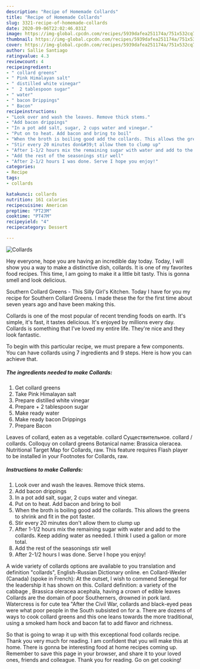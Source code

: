 ```yaml
---
description: "Recipe of Homemade Collards"
title: "Recipe of Homemade Collards"
slug: 3321-recipe-of-homemade-collards
date: 2020-09-06T22:02:46.031Z
image: https://img-global.cpcdn.com/recipes/5939dafea251174a/751x532cq70/collards-recipe-main-photo.jpg
thumbnail: https://img-global.cpcdn.com/recipes/5939dafea251174a/751x532cq70/collards-recipe-main-photo.jpg
cover: https://img-global.cpcdn.com/recipes/5939dafea251174a/751x532cq70/collards-recipe-main-photo.jpg
author: Sallie Santiago
ratingvalue: 4.3
reviewcount: 4
recipeingredient:
- " collard greens"
- " Pink Himalayan salt"
- " distilled white vinegar"
- "  2 tablespoon sugar"
- " water"
- " bacon Drippings"
- " Bacon"
recipeinstructions:
- "Look over and wash the leaves. Remove thick stems."
- "Add bacon drippings"
- "In a pot add salt, sugar, 2 cups water and vinegar."
- "Put on to heat. Add bacon and bring to boil"
- "When the broth is boiling good add the collards. This allows the greens to shrink and fit in the pot faster."
- "Stir every 20 minutes don&#39;t allow them to clump up"
- "After 1-1/2 hours mix the remaining sugar with water and add to the collards. Keep adding water as needed. I think I used a gallon or more total."
- "Add the rest of the seasonings stir well"
- "After 2-1/2 hours I was done. Serve I hope you enjoy!"
categories:
- Recipe
tags:
- collards

katakunci: collards 
nutrition: 161 calories
recipecuisine: American
preptime: "PT23M"
cooktime: "PT47M"
recipeyield: "4"
recipecategory: Dessert

---
```



![Collards](https://img-global.cpcdn.com/recipes/5939dafea251174a/751x532cq70/collards-recipe-main-photo.jpg)

Hey everyone, hope you are having an incredible day today. Today, I will show you a way to make a distinctive dish, collards. It is one of my favorites food recipes. This time, I am going to make it a little bit tasty. This is gonna smell and look delicious.

Southern Collard Greens - This Silly Girl&#39;s Kitchen. Today I have for you my recipe for Southern Collard Greens. I made these the for the first time about seven years ago and have been making this.

Collards is one of the most popular of recent trending foods on earth. It's simple, it's fast, it tastes delicious. It's enjoyed by millions every day. Collards is something that I've loved my entire life. They're nice and they look fantastic.


To begin with this particular recipe, we must prepare a few components. You can have collards using 7 ingredients and 9 steps. Here is how you can achieve that.

<!--inarticleads1-->

##### The ingredients needed to make Collards:

1. Get  collard greens
1. Take  Pink Himalayan salt
1. Prepare  distilled white vinegar
1. Prepare  + 2 tablespoon sugar
1. Make ready  water
1. Make ready  bacon Drippings
1. Prepare  Bacon


Leaves of collard, eaten as a vegetable. collard Существительное. collard / collards. Colloquy on collard greens Botanical name: Brassica oleracea. Nutritional Target Map for Collards, raw. This feature requires Flash player to be installed in your Footnotes for Collards, raw. 

<!--inarticleads2-->

##### Instructions to make Collards:

1. Look over and wash the leaves. Remove thick stems.
1. Add bacon drippings
1. In a pot add salt, sugar, 2 cups water and vinegar.
1. Put on to heat. Add bacon and bring to boil
1. When the broth is boiling good add the collards. This allows the greens to shrink and fit in the pot faster.
1. Stir every 20 minutes don&#39;t allow them to clump up
1. After 1-1/2 hours mix the remaining sugar with water and add to the collards. Keep adding water as needed. I think I used a gallon or more total.
1. Add the rest of the seasonings stir well
1. After 2-1/2 hours I was done. Serve I hope you enjoy!


A wide variety of collards options are available to you translation and definition &#34;collards&#34;, English-Russian Dictionary online. en Collard-Wexler (Canada) (spoke in French): At the outset, I wish to commend Senegal for the leadership it has shown on this. Collard definition: a variety of the cabbage , Brassica oleracea acephala, having a crown of edible leaves Collards are the domain of poor Southerners, drowned in pork lard. Watercress is for cute tea &#34;After the Civil War, collards and black-eyed peas were what poor people in the South subsisted on for a. There are dozens of ways to cook collard greens and this one leans towards the more traditional, using a smoked ham hock and bacon fat to add flavor and richness. 

So that is going to wrap it up with this exceptional food collards recipe. Thank you very much for reading. I am confident that you will make this at home. There is gonna be interesting food at home recipes coming up. Remember to save this page in your browser, and share it to your loved ones, friends and colleague. Thank you for reading. Go on get cooking!
